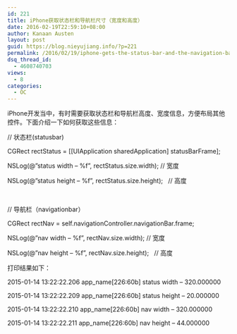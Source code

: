 ```yaml
---
id: 221
title: iPhone获取状态栏和导航栏尺寸（宽度和高度）
date: 2016-02-19T22:59:10+08:00
author: Kanaan Austen
layout: post
guid: https://blog.nieyujiang.info/?p=221
permalink: /2016/02/19/iphone-gets-the-status-bar-and-the-navigation-bar-dimensions-width-and-height/
dsq_thread_id:
  - 4608740703
views:
  - 8
categories:
  - OC
---
```

iPhone开发当中，有时需要获取状态栏和导航栏高度、宽度信息，方便布局其他控件。下面介绍一下如何获取这些信息：

// 状态栏(statusbar)

CGRect rectStatus = [[UIApplication sharedApplication] statusBarFrame];

NSLog(@”status width – %f”, rectStatus.size.width); // 宽度

NSLog(@”status height – %f”, rectStatus.size.height);   // 高度

&nbsp;

// 导航栏（navigationbar）

CGRect rectNav = self.navigationController.navigationBar.frame;

NSLog(@”nav width – %f”, rectNav.size.width); // 宽度

NSLog(@”nav height – %f”, rectNav.size.height);   // 高度
  
打印结果如下：

2015-01-14 13:22:22.206 app_name[226:60b] status width – 320.000000

2015-01-14 13:22:22.209 app_name[226:60b] status height – 20.000000

2015-01-14 13:22:22.210 app_name[226:60b] nav width – 320.000000

2015-01-14 13:22:22.211 app_name[226:60b] nav height – 44.000000